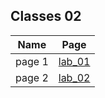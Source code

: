 ## Classes 02


| Name          |            Page       |
| ------------- | ------------- |
| page 1  | [lab_01](lab_01.md) |
| page 2  | [lab_02](lab_02.md) |

